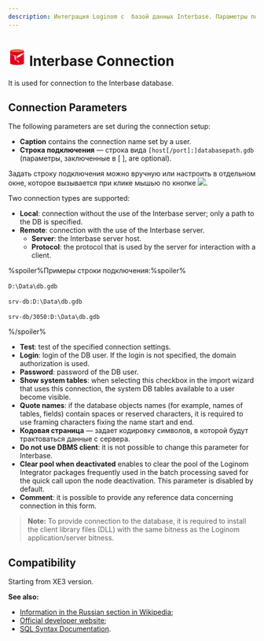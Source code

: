```yaml
---
description: Интеграция Loginom с  базой данных Interbase. Параметры подключения. Совместимость.
---
```

# ![ ](./../../../images/icons/common/data-sources/db-interbase_default.svg) Interbase Connection

It is used for connection to the Interbase database.

## Connection Parameters

The following parameters are set during the connection setup:

* **Caption** contains the connection name set by a user.
* **Строка подключения** — строка вида `[host[/port]:]databasepath.gdb` (параметры, заключенные в [ ], are optional).

Задать строку подключения можно вручную или настроить в отдельном окне, которое вызывается при клике мышью по кнопке ![ ](./../../../images/extjs-theme/form/open-trigger/open-trigger_default.svg).

Two connection types are supported:
* **Local**: connection without the use of the Interbase server; only a path to the DB is specified.
* **Remote**: connection with the use of the Interbase server.
   * **Server**: the Interbase server host.
   * **Protocol**: the protocol that is used by the server for interaction with a client.

%spoiler%Примеры строки подключения:%spoiler%

`D:\Data\db.gdb`

`srv-db:D:\Data\db.gdb`

`srv-db/3050:D:\Data\db.gdb`

%/spoiler%

* **Test**: test of the specified connection settings.
* **Login**: login of the DB user. If the login is not specified, the domain authorization is used.
* **Password**: password of the DB user.
* **Show system tables**: when selecting this checkbox in the import wizard that uses this connection, the system DB tables available to a user become visible.
* **Quote names**: if the database objects names (for example, names of tables, fields) contain spaces or reserved characters, it is required to use framing characters fixing the name start and end.
* **Кодовая страница** — задает кодировку символов, в которой будут трактоваться данные с сервера.
* **Do not use DBMS client**: it is not possible to change this parameter for Interbase.
* **Clear pool when deactivated** enables to clear the pool of the Loginom Integrator packages frequently used in the batch processing saved for the quick call upon the node deactivation. This parameter is disabled by default.
* **Comment**: it is possible to provide any reference data concerning connection in this form.

> **Note:** To provide connection to the database, it is required to install the client library files (DLL) with the same bitness as the Loginom application/server bitness.

## Compatibility

Starting from XE3 version.

**See also:**

* [Information in the Russian section in Wikipedia](https://ru.wikipedia.org/wiki/Interbase);
* [Official developer website](https://www.embarcadero.com/ru/products/interbase);
* [SQL Syntax Documentation](http://docwiki.embarcadero.com/InterBase/2017/en/Embedded_SQL_Guide).
